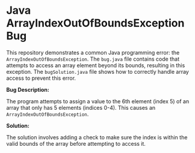 # Java ArrayIndexOutOfBoundsException Bug

This repository demonstrates a common Java programming error: the `ArrayIndexOutOfBoundsException`.  The `bug.java` file contains code that attempts to access an array element beyond its bounds, resulting in this exception.  The `bugSolution.java` file shows how to correctly handle array access to prevent this error.

**Bug Description:**

The program attempts to assign a value to the 6th element (index 5) of an array that only has 5 elements (indices 0-4). This causes an `ArrayIndexOutOfBoundsException`.

**Solution:**

The solution involves adding a check to make sure the index is within the valid bounds of the array before attempting to access it.